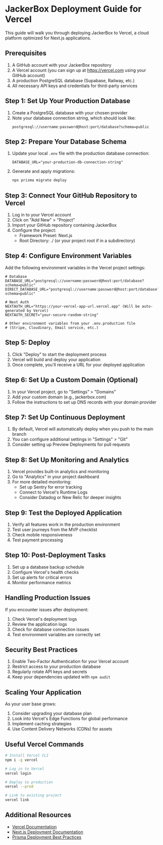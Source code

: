 # JackerBox Deployment Guide for Vercel

This guide will walk you through deploying JackerBox to Vercel, a cloud platform optimized for Next.js applications.

## Prerequisites

1. A GitHub account with your JackerBox repository
2. A Vercel account (you can sign up at https://vercel.com using your GitHub account)
3. A production PostgreSQL database (Supabase, Railway, etc.)
4. All necessary API keys and credentials for third-party services

## Step 1: Set Up Your Production Database

1. Create a PostgreSQL database with your chosen provider
2. Note your database connection string, which should look like:
   ```
   postgresql://username:password@host:port/database?schema=public
   ```

## Step 2: Prepare Your Database Schema

1. Update your local `.env` file with the production database connection:
   ```
   DATABASE_URL="your-production-db-connection-string"
   ```

2. Generate and apply migrations:
   ```bash
   npx prisma migrate deploy
   ```

## Step 3: Connect Your GitHub Repository to Vercel

1. Log in to your Vercel account
2. Click on "Add New" > "Project"
3. Import your GitHub repository containing JackerBox
4. Configure the project:
   - Framework Preset: Next.js
   - Root Directory: ./ (or your project root if in a subdirectory)

## Step 4: Configure Environment Variables

Add the following environment variables in the Vercel project settings:

```
# Database
DATABASE_URL="postgresql://username:password@host:port/database?schema=public"
DIRECT_DATABASE_URL="postgresql://username:password@host:port/database?schema=public"

# Next Auth
NEXTAUTH_URL="https://your-vercel-app-url.vercel.app" (Will be auto-generated by Vercel)
NEXTAUTH_SECRET="your-secure-random-string"

# Other environment variables from your .env.production file
# (Stripe, Cloudinary, Email service, etc.)
```

## Step 5: Deploy

1. Click "Deploy" to start the deployment process
2. Vercel will build and deploy your application
3. Once complete, you'll receive a URL for your deployed application

## Step 6: Set Up a Custom Domain (Optional)

1. In your Vercel project, go to "Settings" > "Domains"
2. Add your custom domain (e.g., jackerbox.com)
3. Follow the instructions to set up DNS records with your domain provider

## Step 7: Set Up Continuous Deployment

1. By default, Vercel will automatically deploy when you push to the main branch
2. You can configure additional settings in "Settings" > "Git"
3. Consider setting up Preview Deployments for pull requests

## Step 8: Set Up Monitoring and Analytics

1. Vercel provides built-in analytics and monitoring
2. Go to "Analytics" in your project dashboard
3. For more detailed monitoring:
   - Set up Sentry for error tracking
   - Connect to Vercel's Runtime Logs
   - Consider Datadog or New Relic for deeper insights

## Step 9: Test the Deployed Application

1. Verify all features work in the production environment
2. Test user journeys from the MVP checklist
3. Check mobile responsiveness
4. Test payment processing

## Step 10: Post-Deployment Tasks

1. Set up a database backup schedule
2. Configure Vercel's health checks
3. Set up alerts for critical errors
4. Monitor performance metrics

## Handling Production Issues

If you encounter issues after deployment:

1. Check Vercel's deployment logs
2. Review the application logs
3. Check for database connection issues
4. Test environment variables are correctly set

## Security Best Practices

1. Enable Two-Factor Authentication for your Vercel account
2. Restrict access to your production database
3. Regularly rotate API keys and secrets
4. Keep your dependencies updated with `npm audit`

## Scaling Your Application

As your user base grows:

1. Consider upgrading your database plan
2. Look into Vercel's Edge Functions for global performance
3. Implement caching strategies
4. Use Content Delivery Networks (CDNs) for assets

## Useful Vercel Commands

```bash
# Install Vercel CLI
npm i -g vercel

# Log in to Vercel
vercel login

# Deploy to production
vercel --prod

# Link to existing project
vercel link
```

## Additional Resources

- [Vercel Documentation](https://vercel.com/docs)
- [Next.js Deployment Documentation](https://nextjs.org/docs/deployment)
- [Prisma Deployment Best Practices](https://www.prisma.io/docs/guides/deployment/deployment) 